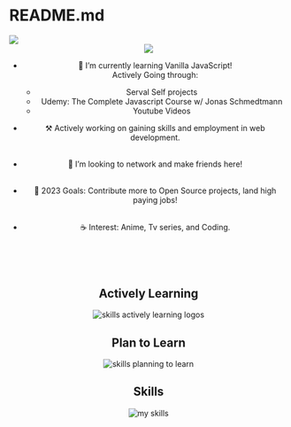 # README.md
<img src="https://readme-typing-svg.demolab.com?font=Fira+Code&size=30&duration=4000&pause=1000&color=F7F7F7&center=true&width=435&lines=Hello%2C+I'm+Niraj.;Welcome+to+my+profile!" align="middle" lt="I'm Niraj" />

<div id="header" align="center">
  <div id="header" align="center">
  <img src="https://media.giphy.com/media/TilmLMmWrRYYHjLfub/giphy.gif"/>
</div>


* 🌳 I’m currently learning Vanilla JavaScript! <br> 
Actively Going through:
  - Serval Self projects
  - Udemy: The Complete Javascript Course w/ Jonas Schmedtmann
  - Youtube Videos<br>
  
* ⚒️ Actively working on gaining skills and employment in web development.<br><br>

* 🐾 I’m looking to network and make friends here! <br><br>

* 🌊 2023 Goals: Contribute more to Open Source projects, land high paying jobs! <br><br>

* ☕ Interest: Anime, Tv series, and Coding. <br><br>
<h2></h2><br>
  

<div align="center">
  <h2> <strong> Actively Learning </strong></h2>
  <img src="https://skillicons.dev/icons?i=html,css,js,tailwindcss" alt="skills actively learning logos"> <br> 
  <h2> <strong> Plan to Learn </strong></h2>
  <img src="https://skillicons.dev/icons?i=react,nodejs,django,ts,python,nextjs,graphql,express,flask,firebase,mongodb,bootstrap&perline=6" alt="skills planning to learn">
  <h2> <strong> Skills </strong></h2>
  <img src="https://skillicons.dev/icons?i=html,css,js,tailwindcss,webpack,wordpress,postgres,mysql,git,ps,&perline=5" alt="my skills">
</div>
